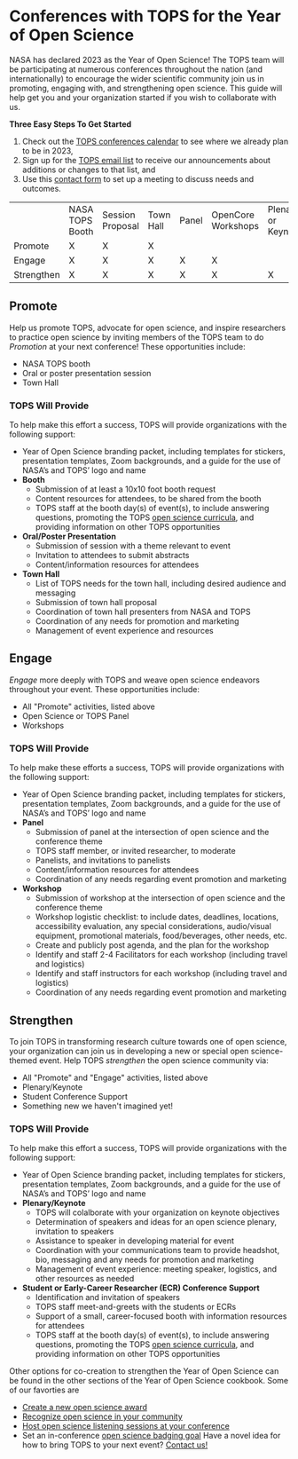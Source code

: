 # Conferences with TOPS for the Year of Open Science

NASA has declared 2023 as the Year of Open Science! The TOPS team will be participating at numerous conferences throughout the nation (and internationally) to encourage the wider scientific community join us in promoting, engaging with, and strengthening open science. This guide will help get you and your organization started if you wish to collaborate with us. 

**Three Easy Steps To Get Started**

1. Check out the [TOPS conferences calendar](/docs/Area1_Engagement/tops_conferences.md#tops-priority-events-for-2023) to see where we already plan to be in 2023, 
2. Sign up for the [TOPS email list](https://docs.google.com/forms/d/e/1FAIpQLSeb_6PdbaPYFcVwXWgMJ053Q_pF2rW2YOu51Qmrh5nWaRYc7Q/viewform) to receive our announcements about additions or changes to that list, and 
3. Use this [contact form](https://forms.gle/Um3KpsZw2FHXpNju9) to set up a meeting to discuss needs and outcomes. 


<table>
  <tr>
   <td>
   </td>
   <td>NASA TOPS Booth
   </td>
   <td>Session Proposal
   </td>
   <td>Town Hall
   </td>
   <td>Panel
   </td>
   <td>OpenCore Workshops
   </td>
   <td>Plenary or Keynote
   </td>
   <td>Student/ ECR Conference
   </td>
   <td>Open Science Theme
   </td>
  </tr>
  <tr>
   <td>Promote
   </td>
   <td>X
   </td>
   <td>X
   </td>
   <td>X
   </td>
   <td>
   </td>
   <td>
   </td>
   <td>
   </td>
   <td>
   </td>
   <td>
   </td>
  </tr>
  <tr>
   <td>Engage
   </td>
   <td>X
   </td>
   <td>X
   </td>
   <td>X
   </td>
   <td>X
   </td>
   <td>X
   </td>
   <td>
   </td>
   <td>
   </td>
   <td>
   </td>
  </tr>
  <tr>
   <td>Strengthen
   </td>
   <td>X
   </td>
   <td>X
   </td>
   <td>X
   </td>
   <td>X
   </td>
   <td>X
   </td>
   <td>X
   </td>
   <td>X
   </td>
   <td>X
   </td>
  </tr>
</table>



## Promote

Help us promote TOPS, advocate for open science, and inspire researchers to practice open science by inviting members of the TOPS team to do *Promotion* at your next conference! These opportunities include:
* NASA TOPS booth
* Oral or poster presentation session
* Town Hall

### TOPS Will Provide

To help make this effort a success, TOPS will provide organizations with the following support:
* Year of Open Science branding packet, including templates for stickers, presentation templates, Zoom backgrounds, and a guide for the use of NASA’s and TOPS’ logo and name
* **Booth**
    * Submission of at least a 10x10 foot booth request
    * Content resources for attendees, to be shared from the booth
    * TOPS staff at the booth day(s) of event(s), to include answering questions, promoting the TOPS [open science curricula](/docs/Area2_Capacity_Sharing/readme.md), and providing information on other TOPS opportunities
*  **Oral/Poster Presentation**
    * Submission of session with a theme relevant to event
    * Invitation to attendees to submit abstracts
    * Content/information resources for attendees
* **Town Hall**
    * List of TOPS needs for the town hall, including desired audience and messaging
    * Submission of town hall proposal
    * Coordination of town hall presenters from NASA and TOPS
    * Coordination of any needs for promotion and marketing
    * Management of event experience and resources


## Engage

*Engage* more deeply with TOPS and weave open science endeavors throughout your event. These opportunities include:
* All "Promote" activities, listed above 
* Open Science or TOPS Panel
* Workshops

### TOPS Will Provide

To help make these efforts a success, TOPS will provide organizations with the following support:
* Year of Open Science branding packet, including templates for stickers, presentation templates, Zoom backgrounds, and a guide for the use of NASA’s and TOPS’ logo and name
* **Panel**
    * Submission of panel at the intersection of open science and the conference theme
    * TOPS staff member, or invited researcher, to moderate 
    * Panelists, and invitations to panelists
    * Content/information resources for attendees
    * Coordination of any needs regarding event promotion and marketing
* **Workshop**
    * Submission of workshop at the intersection of open science and the conference theme
    * Workshop logistic checklist: to include dates, deadlines, locations, accessibility evaluation, any special considerations, audio/visual equipment, promotional materials, food/beverages, other needs, etc.
    * Create and publicly post agenda, and the plan for the workshop
    * Identify and staff 2-4 Facilitators for each workshop (including travel and logistics)
    * Identify and staff instructors for each workshop (including travel and logistics)
    * Coordination of any needs regarding event promotion and marketing


## Strengthen

To join TOPS in transforming research culture towards one of open science, your organization can join us in developing a new or special open science-themed event. Help TOPS *strengthen* the open science community via:
* All "Promote" and "Engage" activities, listed above
* Plenary/Keynote
* Student Conference Support
* Something new we haven't imagined yet!

### TOPS Will Provide

To help make this effort a success, TOPS will provide organizations with the following support:
* Year of Open Science branding packet, including templates for stickers, presentation templates, Zoom backgrounds, and a guide for the use of NASA’s and TOPS’ logo and name
* **Plenary/Keynote**
    * TOPS will colalborate with your organization on keynote objectives
    * Determination of speakers and ideas for an open science plenary, invitation to speakers
    * Assistance to speaker in developing material for event
    * Coordination with your communications team to provide headshot, bio, messaging and any needs for promotion and marketing
    * Management of event experience: meeting speaker, logistics, and other resources as needed
* **Student or Early-Career Researcher (ECR) Conference Support**
    * Identification and invitation of speakers
    * TOPS staff meet-and-greets with the students or ECRs
    * Support of a small, career-focused booth with information resources for attendees 
    * TOPS staff at the booth day(s) of event(s), to include answering questions, promoting the TOPS [open science curricula](/docs/Area2_Capacity_Sharing/readme.md), and providing information on other TOPS opportunities

Other options for co-creation to strengthen the Year of Open Science can be found in the other sections of the Year of Open Science cookbook. Some of our favorties are 
* [Create a new open science award](/resources/year_of_open_science_cookbook/Strengthen_year_of_open_science.md#sponsor-an-award)
* [Recognize open science in your community](/resources/year_of_open_science_cookbook/Engage_year_of_open_science.md#highlight-open-science-in-your-organization)
* [Host open science listening sessions at your conference](/resources/year_of_open_science_cookbook/Engage_year_of_open_science.md#host-a-listening-session)
* Set an in-conference [open science badging goal](/resources/year_of_open_science_cookbook/Engage_year_of_open_science.md#set-a-tops-open-science-badge-goal)
Have a novel idea for how to bring TOPS to your next event? [Contact us!](https://forms.gle/Um3KpsZw2FHXpNju9)
